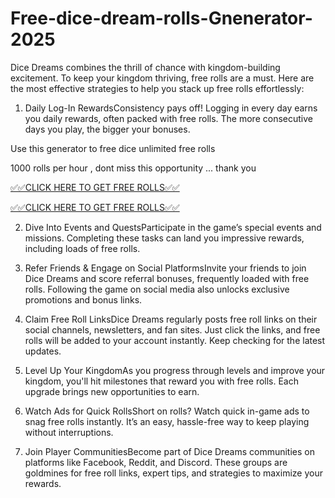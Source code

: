 # Free-dice-dream-rolls-Gnenerator-2025

Dice Dreams combines the thrill of chance with kingdom-building excitement. To keep your kingdom thriving, free rolls are a must. Here are the most effective strategies to help you stack up free rolls effortlessly:

1. Daily Log-In RewardsConsistency pays off! Logging in every day earns you daily rewards, often packed with free rolls. The more consecutive days you play, the bigger your bonuses.

Use this generator to free dice unlimited free rolls 

1000 rolls per hour , dont miss this opportunity ... thank you

[✅✅CLICK HERE TO GET FREE ROLLS✅✅](https://shorturl.at/zhC3R)

[✅✅CLICK HERE TO GET FREE ROLLS✅✅](https://shorturl.at/zhC3R)

2. Dive Into Events and QuestsParticipate in the game’s special events and missions. Completing these tasks can land you impressive rewards, including loads of free rolls.

3. Refer Friends & Engage on Social PlatformsInvite your friends to join Dice Dreams and score referral bonuses, frequently loaded with free rolls. Following the game on social media also unlocks exclusive promotions and bonus links.

4. Claim Free Roll LinksDice Dreams regularly posts free roll links on their social channels, newsletters, and fan sites. Just click the links, and free rolls will be added to your account instantly. Keep checking for the latest updates.

5. Level Up Your KingdomAs you progress through levels and improve your kingdom, you'll hit milestones that reward you with free rolls. Each upgrade brings new opportunities to earn.

6. Watch Ads for Quick RollsShort on rolls? Watch quick in-game ads to snag free rolls instantly. It’s an easy, hassle-free way to keep playing without interruptions.

7. Join Player CommunitiesBecome part of Dice Dreams communities on platforms like Facebook, Reddit, and Discord. These groups are goldmines for free roll links, expert tips, and strategies to maximize your rewards.
